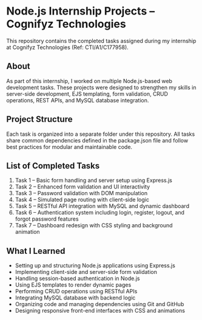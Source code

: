 # Node.js Internship Projects – Cognifyz Technologies

This repository contains the completed tasks assigned during my internship at Cognifyz Technologies (Ref: CTI/A1/C177958).

## About

As part of this internship, I worked on multiple Node.js-based web development tasks. These projects were designed to strengthen my skills in server-side development, EJS templating, form validation, CRUD operations, REST APIs, and MySQL database integration.

## Project Structure

Each task is organized into a separate folder under this repository. All tasks share common dependencies defined in the package.json file and follow best practices for modular and maintainable code.

## List of Completed Tasks

1. Task 1 – Basic form handling and server setup using Express.js
2. Task 2 – Enhanced form validation and UI interactivity
3. Task 3 – Password validation with DOM manipulation
4. Task 4 – Simulated page routing with client-side logic
5. Task 5 – RESTful API integration with MySQL and dynamic dashboard
6. Task 6 – Authentication system including login, register, logout, and forgot password features
7. Task 7 – Dashboard redesign with CSS styling and background animation

## What I Learned

- Setting up and structuring Node.js applications using Express.js
- Implementing client-side and server-side form validation
- Handling session-based authentication in Node.js
- Using EJS templates to render dynamic pages
- Performing CRUD operations using RESTful APIs
- Integrating MySQL database with backend logic
- Organizing code and managing dependencies using Git and GitHub
- Designing responsive front-end interfaces with CSS and animations
